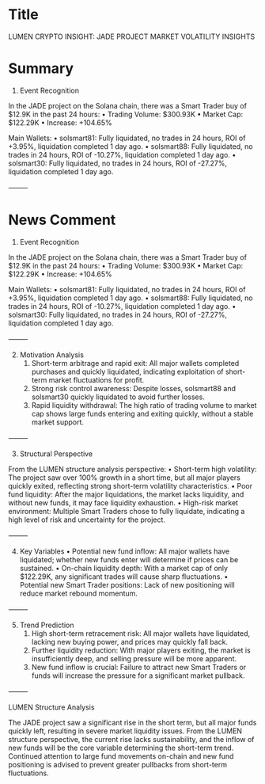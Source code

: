 # Title
LUMEN CRYPTO INSIGHT: JADE PROJECT MARKET VOLATILITY INSIGHTS

# Summary
1. Event Recognition

In the JADE project on the Solana chain, there was a Smart Trader buy of $12.9K in the past 24 hours:
	•	Trading Volume: $300.93K
	•	Market Cap: $122.29K
	•	Increase: +104.65%

Main Wallets:
	•	solsmart81: Fully liquidated, no trades in 24 hours, ROI of +3.95%, liquidation completed 1 day ago.
	•	solsmart88: Fully liquidated, no trades in 24 hours, ROI of -10.27%, liquidation completed 1 day ago.
	•	solsmart30: Fully liquidated, no trades in 24 hours, ROI of -27.27%, liquidation completed 1 day ago.

⸻

# News Comment
1. Event Recognition

In the JADE project on the Solana chain, there was a Smart Trader buy of $12.9K in the past 24 hours:
	•	Trading Volume: $300.93K
	•	Market Cap: $122.29K
	•	Increase: +104.65%

Main Wallets:
	•	solsmart81: Fully liquidated, no trades in 24 hours, ROI of +3.95%, liquidation completed 1 day ago.
	•	solsmart88: Fully liquidated, no trades in 24 hours, ROI of -10.27%, liquidation completed 1 day ago.
	•	solsmart30: Fully liquidated, no trades in 24 hours, ROI of -27.27%, liquidation completed 1 day ago.

⸻

2. Motivation Analysis
	1.	Short-term arbitrage and rapid exit: All major wallets completed purchases and quickly liquidated, indicating exploitation of short-term market fluctuations for profit.
	2.	Strong risk control awareness: Despite losses, solsmart88 and solsmart30 quickly liquidated to avoid further losses.
	3.	Rapid liquidity withdrawal: The high ratio of trading volume to market cap shows large funds entering and exiting quickly, without a stable market support.

⸻

3. Structural Perspective

From the LUMEN structure analysis perspective:
	•	Short-term high volatility: The project saw over 100% growth in a short time, but all major players quickly exited, reflecting strong short-term volatility characteristics.
	•	Poor fund liquidity: After the major liquidations, the market lacks liquidity, and without new funds, it may face liquidity exhaustion.
	•	High-risk market environment: Multiple Smart Traders chose to fully liquidate, indicating a high level of risk and uncertainty for the project.

⸻

4. Key Variables
	•	Potential new fund inflow: All major wallets have liquidated; whether new funds enter will determine if prices can be sustained.
	•	On-chain liquidity depth: With a market cap of only $122.29K, any significant trades will cause sharp fluctuations.
	•	Potential new Smart Trader positions: Lack of new positioning will reduce market rebound momentum.

⸻

5. Trend Prediction
	1.	High short-term retracement risk: All major wallets have liquidated, lacking new buying power, and prices may quickly fall back.
	2.	Further liquidity reduction: With major players exiting, the market is insufficiently deep, and selling pressure will be more apparent.
	3.	New fund inflow is crucial: Failure to attract new Smart Traders or funds will increase the pressure for a significant market pullback.

⸻

LUMEN Structure Analysis

The JADE project saw a significant rise in the short term, but all major funds quickly left, resulting in severe market liquidity issues. From the LUMEN structure perspective, the current rise lacks sustainability, and the inflow of new funds will be the core variable determining the short-term trend. Continued attention to large fund movements on-chain and new fund positioning is advised to prevent greater pullbacks from short-term fluctuations.
